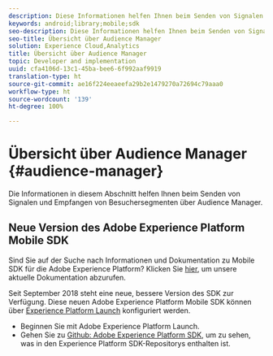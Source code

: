 ```yaml
---
description: Diese Informationen helfen Ihnen beim Senden von Signalen und Empfangen von Besuchersegmenten über Audience Manager.
keywords: android;library;mobile;sdk
seo-description: Diese Informationen helfen Ihnen beim Senden von Signalen und Empfangen von Besuchersegmenten über Audience Manager.
seo-title: Übersicht über Audience Manager
solution: Experience Cloud,Analytics
title: Übersicht über Audience Manager
topic: Developer and implementation
uuid: cfa4106d-13c1-45ba-bee6-6f992aaf9919
translation-type: ht
source-git-commit: ae16f224eeaeefa29b2e1479270a72694c79aaa0
workflow-type: ht
source-wordcount: '139'
ht-degree: 100%

---
```



# Übersicht über Audience Manager {#audience-manager}

Die Informationen in diesem Abschnitt helfen Ihnen beim Senden von Signalen und Empfangen von Besuchersegmenten über Audience Manager.

## Neue Version des Adobe Experience Platform Mobile SDK

Sind Sie auf der Suche nach Informationen und Dokumentation zu Mobile SDK für die Adobe Experience Platform? Klicken Sie [hier](https://aep-sdks.gitbook.io/docs/), um unsere aktuelle Dokumentation abzurufen.

Seit September 2018 steht eine neue, bessere Version des SDK zur Verfügung. Diese neuen Adobe Experience Platform Mobile SDK können über [Experience Platform Launch](https://www.adobe.com/de/experience-platform/launch.html) konfiguriert werden.

* Beginnen Sie mit Adobe Experience Platform Launch.
* Gehen Sie zu [Github: Adobe Experience Platform SDK](https://github.com/Adobe-Marketing-Cloud/acp-sdks), um zu sehen, was in den Experience Platform SDK-Repositorys enthalten ist.
